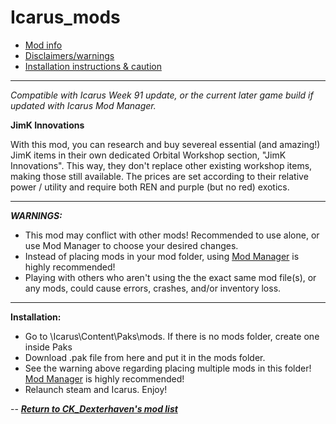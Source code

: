 # Icarus_mods

* [Mod info](#mod)
* [Disclaimers/warnings](#warnings)
* [Installation instructions & caution](#install)

---

*Compatible with Icarus Week 91 update, or the current later game build if updated with Icarus Mod Manager.*

<a name="mod">__JimK Innovations__</a>

With this mod, you can research and buy severeal essential (and amazing!) JimK items in their own dedicated Orbital Workshop section, "JimK Innovations". This way, they don't replace other existing workshop items, making those still available. The prices are set according to their relative power / utility and require both REN and purple (but no red) exotics.

---

<a name="warnings">*__WARNINGS:__*</a>

* This mod may conflict with other mods! Recommended to use alone, or use Mod Manager to choose your desired changes.
* Instead of placing mods in your mod folder, using [Mod Manager](https://github.com/Jimk72/Icarus_Software) is highly recommended!
* Playing with others who aren't using the the exact same mod file(s), or any mods, could cause errors, crashes, and/or inventory loss.

---

<a name="install">__Installation:__</a>

* Go to \Icarus\Content\Paks\mods. If there is no mods folder, create one inside Paks
* Download .pak file from here and put it in the mods folder.
* See the warning above regarding placing multiple mods in this folder! [Mod Manager](https://github.com/Jimk72/Icarus_Software) is highly recommended! 
* Relaunch steam and Icarus. Enjoy!

-- [*__Return to CK_Dexterhaven's mod list__*](https://github.com/ckdextergames/Icarus_mods)